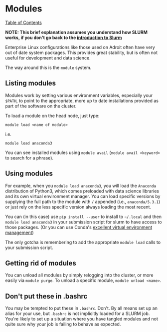 # Modules

[Table of Contents](/hpc_beginning_workshop/)


**NOTE: This brief explanation assumes you understand how SLURM works, if you
don't go back to the [introduction to Slurm](../)**

Enterprise Linux configurations like those used on Adroit often have very
out of date system packages. This provides great stability, but is often not
useful for development and data science.

The way around this is the `module` system.

## Listing modules

Modules work by setting various environment variables, especially your `$PATH`,
to point to the appropriate, more up to date installations provided as part
of the software on the cluster.

To load a module on the head node, just type:

```
module load <name of module>
```
i.e.

```
module load anaconda3
```

You can see installed modules using `module avail`
(`module avail <keyword>` to search for a phrase).

## Using modules

For example, when you `module load anaconda3`, you will load the `Anaconda`
distribution of Python3, which comes preloaded with data science libraries
and its own virtual environment manager. You can load specific versions by
supplying the full path to the module with `/` appended (i.e., `anaconda/5.3.1`)
or just rely on the less specific version always loading the most recent.

You can (in this case) use `pip install --user` to install to `~/.local` and
then `module load anaconda3` in your submission script for slurm to have access
to those packages. (Or you can use Conda's [excellent virtual environment management](https://conda.io/docs/user-guide/tasks/manage-environments.html))

The only gotcha is remembering to add the appropriate `module load` calls to your
submission script.

## Getting rid of modules

You can unload all modules by simply relogging into the cluster, or more easily
via `module purge`. To unload a specific module, `module unload <name>`.

## Don't put these in .bashrc

You may be tempted to put these in `.bashrc`. Don't. By all means set up an alias
for your use, but `.bashrc` is not implicitly loaded for a SLURM job. You're
likely to set up a situation where you have tangled modules and not quite sure
why your job is failing to behave as expected.
